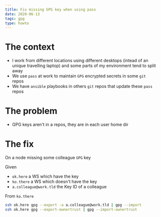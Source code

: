 ```yaml
---
title: Fix missing GPG key when using pass
date: 2020-06-13
tags: gpg
type: howto
---
```


# The context

- I work from different locations using different desktops (intead of
  an unique travelling laptop) and some parts of my environment tend
  to split away
- We use `pass` at work to maintain `GPG` encrypted secrets in some `git` repos
- We have `ansible` playbooks in others `git` repos that update these `pass` repos

# The problem

- GPG keys aren't in a repos, they are in each user home dir

# The fix

On a node missing some colleague `GPG` key

Given

- `ok.here` a WS which have the key
- `ko.there` a WS which doesn't have the key
- `a.colleague@work.tld` the Key ID of a colleague

From `ko.there`

```bash
ssh ok.here gpg --export -a a.colleague@work.tld | gpg --import
ssh ok.here gpg --export-ownertrust | gpg --import-ownertrust
```

[Local Variables:]::
[indent-tabs-mode: nil]::
[End:]::
